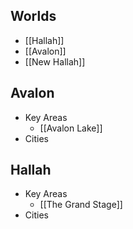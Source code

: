 ## Worlds
* [[Hallah]]
* [[Avalon]]
* [[New Hallah]]

## Avalon
* Key Areas
	* [[Avalon Lake]]
* Cities
    
## Hallah
* Key Areas
	* [[The Grand Stage]]
* Cities